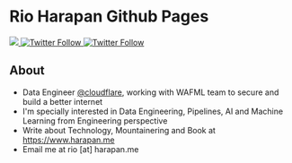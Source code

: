 # Rio Harapan Github Pages

<div>
    <a class="header-badge" target="_blank" href="https://www.linkedin.com/in/harapanr/">
        <img src="https://img.shields.io/badge/style--5eba00.svg?label=LinkedIn&logo=linkedin&style=social">
    </a>
    <a class="header-badge" target="_blank" href="https://twitter.com/rhgps">
        <img alt="Twitter Follow" src="https://img.shields.io/twitter/follow/rhgps?style=social">
    </a>
        <a class="header-badge" target="_blank" href="https://harapan.me">
        <img alt="Twitter Follow" src="https://img.shields.io/badge/blog-harapan.me-blue">
    </a>
<div>

## About
- Data Engineer <a href="https://github.com/cloudflare">@cloudflare</a>, working with WAFML team to secure and build a better internet
- I'm specially interested in Data Engineering, Pipelines, AI and Machine Learning from Engineering perspective
- Write about Technology, Mountainering and Book at https://www.harapan.me
- Email me at rio [at] harapan.me
